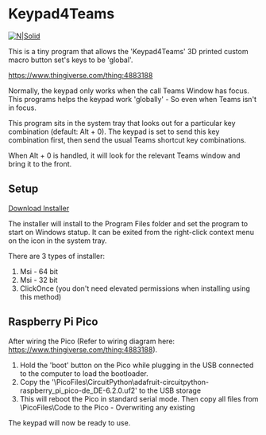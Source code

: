 # Keypad4Teams

[![N|Solid](https://portfolio.jb-net.co.uk/shared/keypad4teams.png)](https://github.com/jamesbrindle/Keypad4TeamsGlobalKeys/releases)

This is a tiny program that allows the 'Keypad4Teams' 3D printed custom macro button set's keys to be 'global'.

https://www.thingiverse.com/thing:4883188

Normally, the keypad only works when the call Teams Window has focus. This programs helps the keypad work 'globally' - So even when Teams isn't in focus.


This program sits in the system tray that looks out for a particular key combination (default: Alt + 0). The keypad is set to send this key combination first, then 
send the usual Teams shortcut key combinations.

When Alt + 0 is handled, it will look for the relevant Teams window and bring it to the front.


## Setup

[Download Installer](https://github.com/jamesbrindle/Keypad4TeamsGlobalKeys/releases)

The installer will install to the Program Files folder and set the program to start on Windows statup. It can be exited from the right-click context menu on the icon in the system tray.

There are 3 types of installer:

1. Msi - 64 bit
2. Msi - 32 bit
3. ClickOnce (you don't need elevated permissions when installing using this method)

## Raspberry Pi Pico

After wiring the Pico (Refer to wiring diagram here: https://www.thingiverse.com/thing:4883188). 

1. Hold the 'boot' button on the Pico while plugging in the USB connected to the computer to load the bootloader.
2. Copy the '\PicoFiles\CircuitPython\adafruit-circuitpython-raspberry_pi_pico-de_DE-6.2.0.uf2' to the USB storage
3. This will reboot the Pico in standard serial mode. Then copy all files from \PicoFiles\Code to the Pico - Overwriting any existing

The keypad will now be ready to use.
